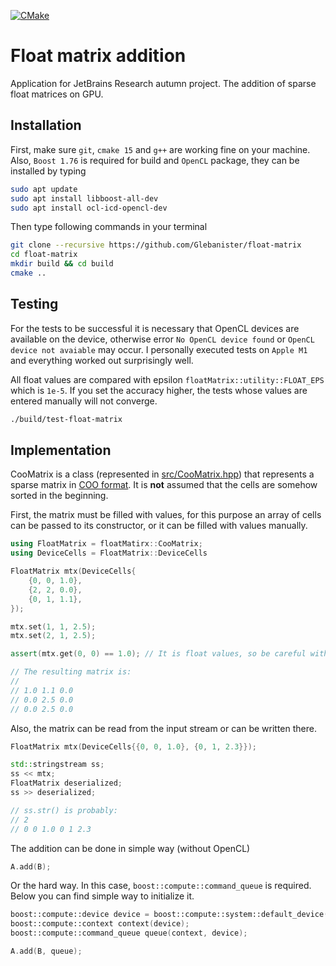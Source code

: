 [![CMake](https://github.com/Glebanister/float-matrix/actions/workflows/cmake.yml/badge.svg)](https://github.com/Glebanister/float-matrix/actions/workflows/cmake.yml)

# Float matrix addition

Application for JetBrains Research autumn project. The addition of sparse float matrices
on GPU.

## Installation

First, make sure `git`, `cmake 15` and `g++` are working fine on your machine.
Also, `Boost 1.76` is required for build and `OpenCL` package,
they can be installed by typing

```bash
sudo apt update
sudo apt install libboost-all-dev
sudo apt install ocl-icd-opencl-dev
```

Then type following commands in your terminal

```bash
git clone --recursive https://github.com/Glebanister/float-matrix
cd float-matrix
mkdir build && cd build
cmake ..
```

## Testing

For the tests to be successful it is necessary that
OpenCL devices are available on the device,
otherwise error `No OpenCL device found` or `OpenCL device not avaiable` may occur.
I personally executed tests on `Apple M1` and everything worked out
surprisingly well.

All float values are compared with epsilon `floatMatrix::utility::FLOAT_EPS`
which is `1e-5`.
If you set the accuracy higher, the tests whose values are entered manually will not converge.

```bash
./build/test-float-matrix
```

## Implementation

CooMatrix is a class (represented in [src/CooMatrix.hpp](./src/CooMatrix.hpp)) that represents a sparse matrix in [COO format](https://en.wikipedia.org/wiki/Sparse_matrix#Coordinate_list_(COO)).
It is **not** assumed that the cells are somehow sorted in the beginning.

First, the matrix must be filled with values, for this purpose an array of cells can be passed to its constructor,
or it can be filled with values manually.

```c++
using FloatMatrix = floatMatirx::CooMatrix;
using DeviceCells = FloatMatrix::DeviceCells

FloatMatrix mtx(DeviceCells{
    {0, 0, 1.0},
    {2, 2, 0.0},
    {0, 1, 1.1},
});

mtx.set(1, 1, 2.5);
mtx.set(2, 1, 2.5);

assert(mtx.get(0, 0) == 1.0); // It is float values, so be careful with comparison

// The resulting matrix is:
//
// 1.0 1.1 0.0
// 0.0 2.5 0.0
// 0.0 2.5 0.0
```

Also, the matrix can be read from the input stream or can be written there.

```c++
FloatMatrix mtx(DeviceCells{{0, 0, 1.0}, {0, 1, 2.3}});

std::stringstream ss;
ss << mtx;
FloatMatrix deserialized;
ss >> deserialized;

// ss.str() is probably:
// 2
// 0 0 1.0 0 1 2.3
```

The addition can be done in simple way (without OpenCL)

```c++
A.add(B);
```

Or the hard way. In this case, `boost::compute::command_queue` is required.
Below you can find simple way to initialize it.

```c++
boost::compute::device device = boost::compute::system::default_device();
boost::compute::context context(device);
boost::compute::command_queue queue(context, device);

A.add(B, queue);
```

